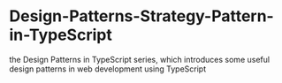# Design-Patterns-Strategy-Pattern-in-TypeScript
the Design Patterns in TypeScript series, which introduces some useful design patterns in web development using TypeScript
